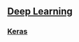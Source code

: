## [Deep Learning](https://www.youtube.com/watch?v=aircAruvnKk&list=PLZHQObOWTQDNU6R1_67000Dx_ZCJB-3pi)

### [Keras](https://keras.io/getting_started/intro_to_keras_for_engineers/)
